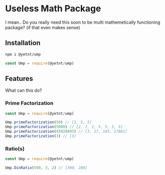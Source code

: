 # Useless Math Package
I mean.. Do you really need this soon to be multi mathemetically functioning package? (if that even makes sense)

## Installation
```bash
npm i @yetnt/ump
```
```js
const Ump = require(@yetnt/ump)
```

## Features
What can this do?

### Prime Factorization

```js
const Ump = require(@yetnt/ump)

Ump.primeFactorization(50) // [2, 5, 5]
Ump.primeFactorization(5000) // [2, 2, 2, 5, 5, 5, 5]
Ump.primeFactorization(93928893) // [3, 17, 103, 17881]
Ump.primeFactorization(3) // [3]
```

### Ratio(s)

```js
const Ump = require(@yetnt/ump)

Ump.DinRatio(500, 3, 2) // [300, 200]
```
